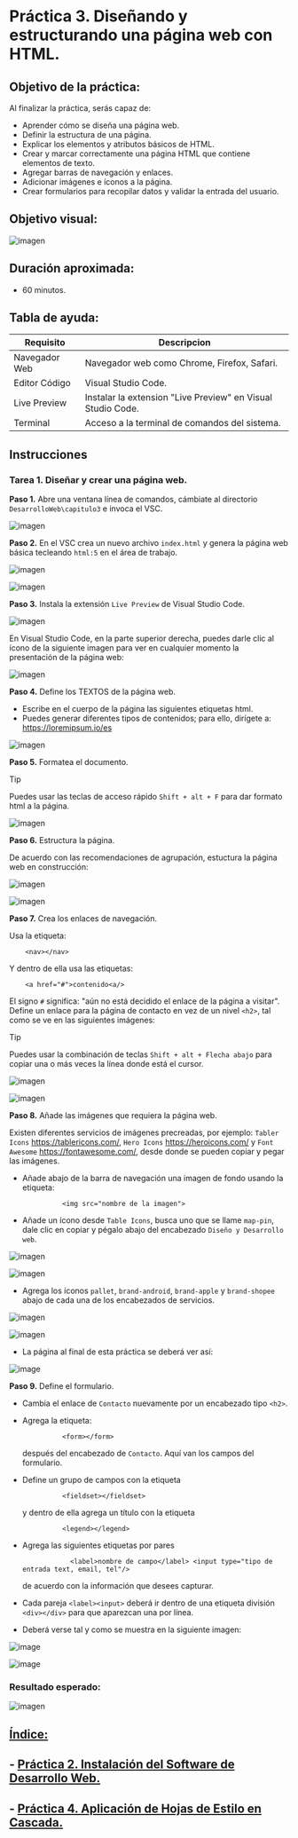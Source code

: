 # Práctica 3. Diseñando y estructurando una página web con HTML.

## Objetivo de la práctica:
Al finalizar la práctica, serás capaz de:
- Aprender cómo se diseña una página web.
- Definir la estructura de una página.
- Explicar los elementos y atributos básicos de HTML.
- Crear y marcar correctamente una página HTML que contiene elementos de texto.
- Agregar barras de navegación y enlaces.
- Adicionar imágenes e íconos a la página.
- Crear formularios para recopilar datos y validar la entrada del usuario.

## Objetivo visual:
![imagen](../imagenes/capitulo3/objetivo_visual.png)

## Duración aproximada:
- 60 minutos.

## Tabla de ayuda:
| Requisito | Descripcion|
| --- | --- |
| Navegador Web | Navegador web como Chrome, Firefox, Safari. |
| Editor Código | Visual Studio Code. |
| Live Preview | Instalar la extension "Live Preview" en Visual Studio Code. |
| Terminal | Acceso a la terminal de comandos del sistema. |

## Instrucciones 

### Tarea 1. Diseñar y crear una página web.
**Paso 1.** Abre una ventana línea de comandos, cámbiate al directorio `DesarrolloWeb\capitulo3` e invoca el VSC.

![imagen](../imagenes/capitulo3/textos/invocar_vsc.png)

**Paso 2.** En el VSC crea un nuevo archivo `index.html` y genera la página web básica tecleando `html:5` en el área de trabajo.

![imagen](../imagenes/capitulo3/textos/crear_html5_index.png)

![imagen](../imagenes/capitulo3/textos/html5_index.png)

**Paso 3.** Instala la extensión `Live Preview` de Visual Studio Code.

![imagen](../imagenes/capitulo3/textos/instalar_Live_Preview.png)

En Visual Studio Code, en la parte superior derecha, puedes darle clic al ícono de la siguiente imagen para ver en cualquier momento la presentación de la página web:
        
![imagen](../imagenes/capitulo3/vista_previa_pag_web.png)

**Paso 4.** Define los TEXTOS de la página web.

- Escribe en el cuerpo de la página las siguientes etiquetas html.
- Puedes generar diferentes tipos de contenidos; para ello, dirígete a: https://loremipsum.io/es

![imagen](../imagenes/capitulo3/textos/agregar_texto.png)  

**Paso 5.** Formatea el documento.

> [!TIP]
> Puedes usar las teclas de acceso rápido `Shift + alt + F` para dar formato html a la página.

![imagen](../imagenes/capitulo3/textos/formatear.png)

**Paso 6.** Estructura la página.

De acuerdo con las recomendaciones de agrupación, estuctura la página web en construcción:

![imagen](../imagenes/capitulo3/solo_estructura.png)

![imagen](../imagenes/capitulo3/estructura_html.png)

**Paso 7.** Crea los enlaces de navegación.

Usa la etiqueta:
        
        <nav></nav>
        
Y dentro de ella usa las etiquetas:

        <a href="#">contenido<a/>
        
El signo `#` significa: "aún no está decidido el enlace de la página a visitar". 
Define un enlace para la página de contacto en vez de un nivel `<h2>`, tal como se ve en las siguientes imágenes:

> [!TIP]
> Puedes usar la combinación de teclas `Shift + alt + Flecha abajo` para copiar una o más veces la línea donde está el cursor.

![imagen](../imagenes/capitulo3/enlaces_1.png)

![imagen](../imagenes/capitulo3/enlaces_2.png)

**Paso 8.** Añade las imágenes que requiera la página web. 

Existen diferentes servicios de imágenes precreadas, por ejemplo: `Tabler Icons` https://tablericons.com/, `Hero Icons` https://heroicons.com/ y `Font Awesome` https://fontawesome.com/, desde donde se pueden copiar y pegar las imágenes.

- Añade abajo de la barra de navegación una imagen de fondo usando la etiqueta:

                <img src="nombre de la imagen">

- Añade un ícono desde `Table Icons`, busca uno que se llame `map-pin`, dale clic en copiar y pégalo abajo del encabezado `Diseño y Desarrollo web`.

![imagen](../imagenes/capitulo3/imagenes_1.png)

![imagen](../imagenes/capitulo3/elegir_icono.png)

- Agrega los íconos `pallet`, `brand-android`, `brand-apple` y `brand-shopee` abajo de cada una de los encabezados de servicios.

![imagen](../imagenes/capitulo3/iconos_servicios.png)

![imagen](../imagenes/capitulo3/imagenes_2.png)

- La página al final de esta práctica se deberá ver así:

![image](../imagenes/capitulo3/final_capitulo3.png)

**Paso 9.** Define el formulario.

- Cambia el enlace de `Contacto` nuevamente por un encabezado tipo `<h2>`.
- Agrega la etiqueta:
  
                <form></form>
  
  después del encabezado de `Contacto`. Aquí van los campos del formulario.
- Define un grupo de campos con la etiqueta

                <fieldset></fieldset>

  y dentro de ella agrega un título con la etiqueta
  
                <legend></legend>
  
- Agrega las siguientes etiquetas por pares

                  <label>nombre de campo</label> <input type="tipo de entrada text, email, tel"/>

  de acuerdo con la información que desees capturar.
- Cada pareja `<label><input>` deberá ir dentro de una etiqueta división `<div></div>` para que aparezcan una por línea.
        
- Deberá verse tal y como se muestra en la siguiente imagen:

![image](../imagenes/capitulo3/campos_con_divs.png)

![image](../imagenes/capitulo3/campos_divs_imagen.png)
    
### Resultado esperado:

![imagen](../imagenes/capitulo3/objetivo_visual.png)

## [Índice:](../README.md)<br>
## - [Práctica 2. Instalación del Software de Desarrollo Web.](../Capítulo2/README.md)<br>
## - [Práctica 4. Aplicación de Hojas de Estilo en Cascada.](../Capítulo4/README.md)<br>
